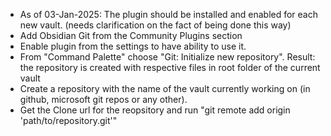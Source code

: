 - As of 03-Jan-2025: The plugin should be installed and enabled for each new vault. (needs clarification on the fact of being done this way)
- Add Obsidian Git from the Community Plugins section
- Enable plugin from the settings to have ability to use it.
- From "Command Palette" choose "Git: Initialize new repository". Result: the repository is created with respective files in root folder of the current vault
- Create a repository with the name of the vault currently working on (in github, microsoft git repos or any other).
- Get the Clone url for the reopsitory and run "git remote add origin 'path/to/repository.git'"